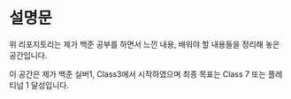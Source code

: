 # 설명문

위 리포지토리는 제가 백준 공부를 하면서 느낀 내용, 배워야 할 내용들을 정리해 놓은 공간입니다.

이 공간은 제가 백준 실버1, Class3에서 시작하였으며 최종 목표는 Class 7 또는 플레티넘 1 달성입니다.
